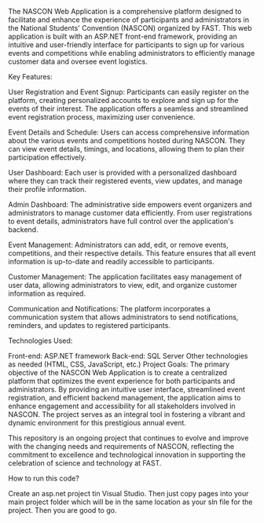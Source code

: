 The NASCON Web Application is a comprehensive platform designed to facilitate and enhance the experience of participants and administrators in the National Students' Convention (NASCON) organized by FAST. This web application is built with an ASP.NET front-end framework, providing an intuitive and user-friendly interface for participants to sign up for various events and competitions while enabling administrators to efficiently manage customer data and oversee event logistics.

Key Features:

User Registration and Event Signup: Participants can easily register on the platform, creating personalized accounts to explore and sign up for the events of their interest. The application offers a seamless and streamlined event registration process, maximizing user convenience.

Event Details and Schedule: Users can access comprehensive information about the various events and competitions hosted during NASCON. They can view event details, timings, and locations, allowing them to plan their participation effectively.

User Dashboard: Each user is provided with a personalized dashboard where they can track their registered events, view updates, and manage their profile information.

Admin Dashboard: The administrative side empowers event organizers and administrators to manage customer data efficiently. From user registrations to event details, administrators have full control over the application's backend.

Event Management: Administrators can add, edit, or remove events, competitions, and their respective details. This feature ensures that all event information is up-to-date and readily accessible to participants.

Customer Management: The application facilitates easy management of user data, allowing administrators to view, edit, and organize customer information as required.

Communication and Notifications: The platform incorporates a communication system that allows administrators to send notifications, reminders, and updates to registered participants.

Technologies Used:

Front-end: ASP.NET framework
Back-end: SQL Server
Other technologies as needed (HTML, CSS, JavaScript, etc.)
Project Goals:
The primary objective of the NASCON Web Application is to create a centralized platform that optimizes the event experience for both participants and administrators. By providing an intuitive user interface, streamlined event registration, and efficient backend management, the application aims to enhance engagement and accessibility for all stakeholders involved in NASCON. The project serves as an integral tool in fostering a vibrant and dynamic environment for this prestigious annual event.

This repository is an ongoing project that continues to evolve and improve with the changing needs and requirements of NASCON, reflecting the commitment to excellence and technological innovation in supporting the celebration of science and technology at FAST.

How to run this code?

Create an asp.net project tin Visual Studio. Then just copy pages into your main project folder which will be in the same location as your sln file for the project. Then you are good to go. 
